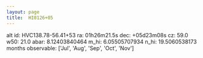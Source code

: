 ```yaml
---
layout: page
title:  HI0126+05
--- 
```

alt id: HVC138.78-56.41+53
ra: 01h26m21.5s
dec: +05d23m08s
cz: 59.0
w50: 21.0
abar: 8.12403840464
m_hi: 6.05505707934
n_hi: 19.5060538173
months observable: ['Jul', 'Aug', 'Sep', 'Oct', 'Nov']
